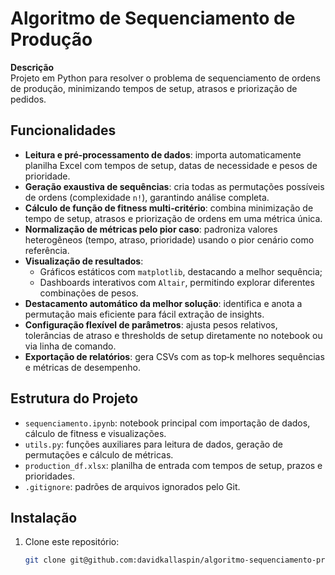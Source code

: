 # Algoritmo de Sequenciamento de Produção

**Descrição**  
Projeto em Python para resolver o problema de sequenciamento de ordens de produção, minimizando tempos de setup, atrasos e priorização de pedidos.

## Funcionalidades
- **Leitura e pré‑processamento de dados**: importa automaticamente planilha Excel com tempos de setup, datas de necessidade e pesos de prioridade.
- **Geração exaustiva de sequências**: cria todas as permutações possíveis de ordens (complexidade `n!`), garantindo análise completa.
- **Cálculo de função de fitness multi‑critério**: combina minimização de tempo de setup, atrasos e priorização de ordens em uma métrica única.
- **Normalização de métricas pelo pior caso**: padroniza valores heterogêneos (tempo, atraso, prioridade) usando o pior cenário como referência.
- **Visualização de resultados**:
  - Gráficos estáticos com `matplotlib`, destacando a melhor sequência;
  - Dashboards interativos com `Altair`, permitindo explorar diferentes combinações de pesos.
- **Destacamento automático da melhor solução**: identifica e anota a permutação mais eficiente para fácil extração de insights.
- **Configuração flexível de parâmetros**: ajusta pesos relativos, tolerâncias de atraso e thresholds de setup diretamente no notebook ou via linha de comando.
- **Exportação de relatórios**: gera CSVs com as top‑k melhores sequências e métricas de desempenho.

## Estrutura do Projeto
- `sequenciamento.ipynb`: notebook principal com importação de dados, cálculo de fitness e visualizações.
- `utils.py`: funções auxiliares para leitura de dados, geração de permutações e cálculo de métricas.
- `production_df.xlsx`: planilha de entrada com tempos de setup, prazos e prioridades.
- `.gitignore`: padrões de arquivos ignorados pelo Git.

## Instalação
1. Clone este repositório:
   ```bash
   git clone git@github.com:davidkallaspin/algoritmo-sequenciamento-producao.git
